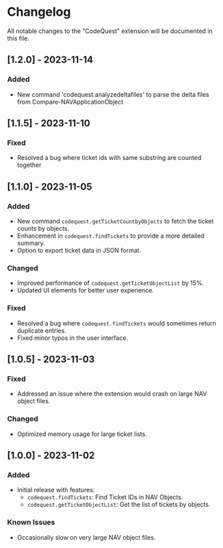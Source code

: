 # Changelog

All notable changes to the "CodeQuest" extension will be documented in this file.

## [1.2.0] - 2023-11-14
### Added
- New command 'codequest.analyzedeltafiles' to parse the delta files from Compare-NAVApplicationObject

## [1.1.5] - 2023-11-10
### Fixed
- Resolved a bug where ticket ids with same substring are counted together

## [1.1.0] - 2023-11-05
### Added
- New command `codequest.getTicketCountbyObjects` to fetch the ticket counts by objects.
- Enhancement in `codequest.findTickets` to provide a more detailed summary.
- Option to export ticket data in JSON format.

### Changed
- Improved performance of `codequest.getTicketObjectList` by 15%.
- Updated UI elements for better user experience.

### Fixed
- Resolved a bug where `codequest.findTickets` would sometimes return duplicate entries.
- Fixed minor typos in the user interface.

## [1.0.5] - 2023-11-03
### Fixed
- Addressed an issue where the extension would crash on large NAV object files.

### Changed
- Optimized memory usage for large ticket lists.

## [1.0.0] - 2023-11-02
### Added
- Initial release with features:
  - `codequest.findTickets`: Find Ticket IDs in NAV Objects.
  - `codequest.getTicketObjectList`: Get the list of tickets by objects.
  
### Known Issues
- Occasionally slow on very large NAV object files.